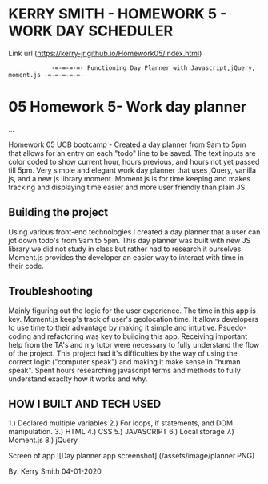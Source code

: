 # KERRY SMITH - HOMEWORK 5 - WORK DAY SCHEDULER

Link url (https://kerry-jr.github.io/Homework05/index.html)

                -=-=-=-=- Functioning Day Planner with Javascript,jQuery, moment.js -=-=-=-=-=-

# 05 Homework 5- Work day planner
...

Homework 05 UCB bootcamp - Created a day planner from 9am to 5pm that allows for an entry on each "todo" line to be saved.  The text inputs are color coded to show current hour, hours previous, and hours not yet passed till 5pm.  Very simple and elegant work day planner that uses jQuery, vanilla js, and a new js library moment. Moment.js is for time keeping and makes tracking and displaying time easier and more user friendly than plain JS. 
## Building the project

Using various front-end technologies I created a  day planner that a user can jot down todo's from 9am to 5pm.  This day planner was built with new JS library we did not study in class but rather had to research it ourselves.  Moment.js provides the developer an easier way to interact with time in their code.

## Troubleshooting

Mainly figuring out the logic for the user experience.  The time in this app is key. Moment.js keep's track of user's geolocation time. It allows developers to use time to their advantage by making it simple and intuitive. Psuedo-coding and refactoring was key to building this app. Receiving important help from the TA's and my tutor were necessary to fully understand the flow of the project. This project had it's difficulties by the way of using the correct logic ("computer speak") and making it make sense in "human speak". Spent hours researching javascript terms and methods to fully understand exaclty how it works and why.


## HOW I BUILT AND TECH USED

1.) Declared multiple variables 
2.) For loops, if statements, and DOM manipulation.
3.) HTML
4.) CSS
5.) JAVASCRIPT
6.) Local storage
7.) Moment.js
8.) jQuery

Screen of app
![Day planner app screenshot] (/assets/image/planner.PNG)


By: Kerry Smith 04-01-2020